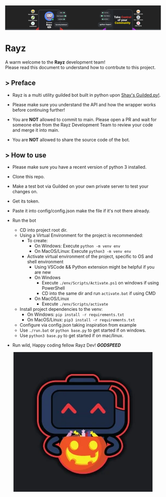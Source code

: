 <p align = "center"> <img src="assets/images/Banner.png" alt = "Banner"> </p>

# Rayz

<p align = "left">

A warm welcome to the **Rayz** development team! <br />
Please read this document to understand how to contrbute to this project.

## > Preface

- Rayz is a multi utility guilded bot built in python upon [Shay's Guilded.py!](https://github.com/shayypy/guilded.py). <br /> 

- Please make sure you understand the API and how the wrapper works before continuing further!

- You are **NOT** allowed to commit to main. Please open a PR and wait for someone else from the Rayz Development Team to review your code and merge it into main.

- You are **NOT** allowed to share the source code of the bot.

## > How to use

- Please make sure you have a recent version of python 3 installed.

- Clone this repo.

- Make a test bot via Guilded on your own private server to test your changes on.

- Get its token.

- Paste it into config/config.json make the file if it's not there already.

- Run the bot
  - CD into project root dir.
  - Using a Virtual Environment for the project is recommended:
    - To create:
      -  On Windows: Execute `python -m venv env`
      -  On MacOS/Linux: Execute `python3 -m venv env`
    - Activate virtual environment of the project, specific to OS and shell environment
      - Using VSCode && Python extension might be helpful if you are new
      - On Windows
        - Execute `./env/Scripts/Activate.ps1` on windows if using PowerShell
        - CD into the same dir and run `activate.bat` if using CMD
      - On MacOS/Linux
        - Execute `./env/Scripts/activate`
  - Install project dependencies to the venv:
    - On Windows: `pip install -r requirements.txt`
    - On MacOS/Linux: `pip3 install -r requirements.txt`
  - Configure via config.json taking inspiration from example
  - Use `./run.bat` or `python base.py` to get started if on windows.
  - Use `python3 base.py` to get started if on mac/linux.

- Run wild, Happy coding fellow Rayz Dev! ***GODSPEED***

</p>

<p align = "center"> <img src="assets/images/Icon.png" alt = "Rayz Icon" > </p>

